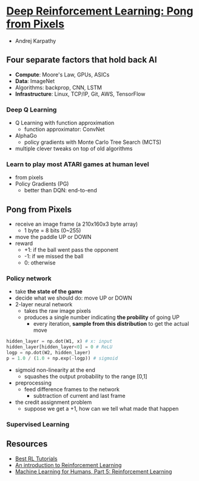 # [Deep Reinforcement Learning: Pong from Pixels](http://karpathy.github.io/2016/05/31/rl/)

* Andrej Karpathy

## Four separate factors that hold back AI

* **Compute**: Moore's Law, GPUs, ASICs
* **Data**: ImageNet
* Algorithms: backprop, CNN, LSTM
* **Infrastructure**: Linux, TCP/IP, Git, AWS, TensorFlow

### Deep Q Learning
  * Q Learning with function approximation
    * function approximator: ConvNet
* AlphaGo
  * policy gradients with Monte Carlo Tree Search (MCTS)
* multiple clever tweaks on top of old algorithms

### Learn to play most ATARI games at human level

* from pixels
* Policy Gradients (PG)
  * better than DQN: end-to-end

## Pong from Pixels

* receive an image frame (a 210x160x3 byte array)
  * 1 byte = 8 bits (0~255)
* move the paddle UP or DOWN
* reward
  * +1: if the ball went pass the opponent
  * -1: if we missed the ball
  * 0: otherwise

### Policy network

* take **the state of the game**
* decide what we should do: move UP or DOWN
* 2-layer neural network
  * takes the raw image pixels
  * produces a single number indicating **the probility** of going UP
    * every iteration, **sample from this distribution** to get the actual move

```Python
hidden_layer = np.dot(W1, x) # x: input
hidden_layer[hidden_layer<0] = 0 # ReLU
logp = np.dot(W2, hidden_layer)
p = 1.0 / (1.0 + np.exp(-logp)) # sigmoid
```

* sigmoid non-linearity at the end
  * squashes the output probability to the range [0,1]
* preprocessing
  * feed difference frames to the network
    * subtraction of current and last frame
* the credit assignment problem
  * suppose we get a +1, how can we tell what made that happen

### Supervised Learning

## Resources

* [Best RL Tutorials](https://neptune.ai/blog/best-reinforcement-learning-tutorials-examples-projects-and-courses)
* [An introduction to Reinforcement Learning](https://medium.com/free-code-camp/an-introduction-to-reinforcement-learning-4339519de419)
* [Machine Learning for Humans, Part 5: Reinforcement Learning](https://medium.com/machine-learning-for-humans/reinforcement-learning-6eacf258b265)
